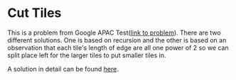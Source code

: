 # Cut Tiles

This is a problem from Google APAC Test([link to problem](https://code.google.com/codejam/contest/3214486/dashboard#s=p3)). 
There are two different solutions. One is based on recursion and the other is based on an observation that
each tile's length of edge are all one power of 2 so we can split place left for the larger tiles to put
smaller tiles in.

A solution in detail can be found [here](http://www.yumumu.me/Cut_Tiles/).
